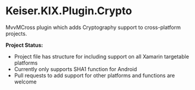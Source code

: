 Keiser.KIX.Plugin.Crypto
========================
MvvMCross plugin which adds Cryptography support to cross-platform projects.

**Project Status:**
* Project file has structure for including support on all Xamarin targetable platforms
* Currently only supports SHA1 function for Android
* Pull requests to add support for other platforms and functions are welcome
